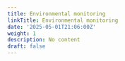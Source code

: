 ```yaml
---
title: Environmental monitoring
linkTitle: Environmental monitoring
date: '2025-05-01T21:06:00Z'
weight: 1
description: No content
draft: false
---
```



